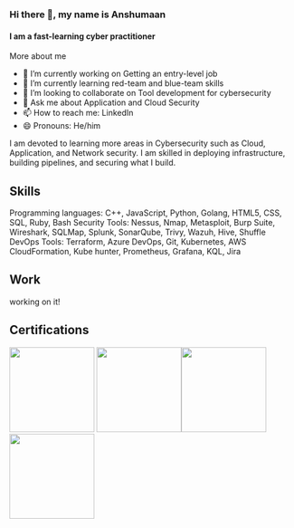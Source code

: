 ### Hi there 👋, my name is Anshumaan
#### I am a fast-learning cyber practitioner 
More about me
- 🔭 I’m currently working on Getting an entry-level job 
- 🌱 I’m currently learning red-team and blue-team skills 
- 👯 I’m looking to collaborate on Tool development for cybersecurity 
- 💬 Ask me about Application and Cloud Security
- 📫 How to reach me: LinkedIn 
- 😄 Pronouns: He/him 

I am devoted to learning more areas in Cybersecurity such as Cloud, Application, and Network security. I am skilled in deploying infrastructure, building pipelines, and securing what I build.

Skills
-
Programming languages: C++, JavaScript, Python, Golang, HTML5, CSS, SQL, Ruby, Bash 
Security Tools: Nessus, Nmap, Metasploit, Burp Suite, Wireshark, SQLMap, Splunk, SonarQube, Trivy, Wazuh, Hive, Shuffle 
DevOps Tools: Terraform, Azure DevOps, Git, Kubernetes, AWS CloudFormation, Kube hunter, Prometheus, Grafana, KQL, Jira 

Work
-
working on it!

Certifications
-
<img src="https://learn.microsoft.com/media/learn/certification/badges/microsoft-certified-associate-badge.svg" width=150> <img src="https://images.credly.com/size/680x680/images/74790a75-8451-400a-8536-92d792c5184a/CompTIA_Security_2Bce.png" width=150><img src="https://images.credly.com/size/680x680/images/8b8ed108-e77d-4396-ac59-2504583b9d54/cka_from_cncfsite__281_29.png" width=150><img src="https://images.credly.com/size/680x680/images/336eebfc-0ac3-4553-9a67-b402f491f185/azure-administrator-associate-600x600.png" width=150>



